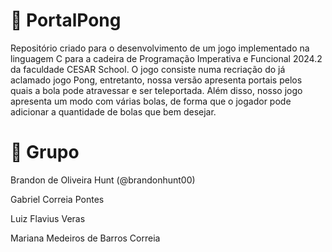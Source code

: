 # 🏓 PortalPong
Repositório criado para o desenvolvimento de um jogo implementado na linguagem C para a cadeira de Programação Imperativa e Funcional 2024.2 da faculdade CESAR School. O jogo consiste numa recriação do já aclamado jogo Pong, entretanto, nossa versão apresenta portais pelos quais a bola pode atravessar e ser teleportada. Além disso, nosso jogo apresenta um modo com várias bolas, de forma que o jogador pode adicionar a quantidade de bolas que bem desejar. 

# 👥 Grupo
Brandon de Oliveira Hunt (@brandonhunt00)

Gabriel Correia Pontes 

Luiz Flavius Veras

Mariana Medeiros de Barros Correia 
